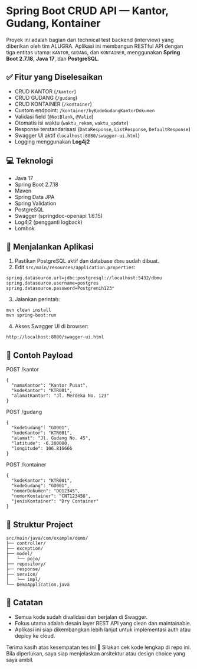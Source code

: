 # Spring Boot CRUD API — Kantor, Gudang, Kontainer

Proyek ini adalah bagian dari technical test backend (interview) yang diberikan oleh tim ALUGRA. Aplikasi ini membangun RESTful API dengan tiga entitas utama: `KANTOR`, `GUDANG`, dan `KONTAINER`, menggunakan **Spring Boot 2.7.18**, **Java 17**, dan **PostgreSQL**.

## ✅ Fitur yang Diselesaikan

- CRUD KANTOR (`/kantor`)
- CRUD GUDANG (`/gudang`)
- CRUD KONTAINER (`/kontainer`)
- Custom endpoint: `/kontainer/byKodeGudangKantorDokumen`
- Validasi field (`@NotBlank`, `@Valid`)
- Otomatis isi waktu (`waktu_rekam`, `waktu_update`)
- Response terstandarisasi (`DataResponse`, `ListResponse`, `DefaultResponse`)
- Swagger UI aktif (`localhost:8080/swagger-ui.html`)
- Logging menggunakan **Log4j2**

## 💻 Teknologi

- Java 17
- Spring Boot 2.7.18
- Maven
- Spring Data JPA
- Spring Validation
- PostgreSQL
- Swagger (springdoc-openapi 1.6.15)
- Log4j2 (pengganti logback)
- Lombok

## 🏁 Menjalankan Aplikasi

1. Pastikan PostgreSQL aktif dan database `dbmu` sudah dibuat.
2. Edit `src/main/resources/application.properties`:

```properties
spring.datasource.url=jdbc:postgresql://localhost:5432/dbmu
spring.datasource.username=postgres
spring.datasource.password=Postgrenih123*
```

3. Jalankan perintah:

```properties
mvn clean install
mvn spring-boot:run
```

4. Akses Swagger UI di browser:

```properties
http://localhost:8080/swagger-ui.html
```

## 🧪 Contoh Payload

POST /kantor

```properties
{
  "namaKantor": "Kantor Pusat",
  "kodeKantor": "KTR001",
  "alamatKantor": "Jl. Merdeka No. 123"
}
```

POST /gudang

```properties
{
  "kodeGudang": "GD001",
  "kodeKantor": "KTR001",
  "alamat": "Jl. Gudang No. 45",
  "latitude": -6.200000,
  "longitude": 106.816666
}
```

POST /kontainer

```properties
{
  "kodeKantor": "KTR001",
  "kodeGudang": "GD001",
  "nomorDokumen": "DO12345",
  "nomorKontainer": "CNT123456",
  "jenisKontainer": "Dry Container"
}
```

## 📂 Struktur Project

```properties
src/main/java/com/example/demo/
├── controller/
├── exception/
├── model/
│   └── pojo/
├── repository/
├── response/
├── service/
│   └── impl/
└── DemoApplication.java
```

## 📌 Catatan

- Semua kode sudah divalidasi dan berjalan di Swagger.
- Fokus utama adalah desain layer REST API yang clean dan maintainable.
- Aplikasi ini siap dikembangkan lebih lanjut untuk implementasi auth atau deploy ke cloud.

Terima kasih atas kesempatan tes ini 🙏
Silakan cek kode lengkap di repo ini. Bila diperlukan, saya siap menjelaskan arsitektur atau design choice yang saya ambil.
